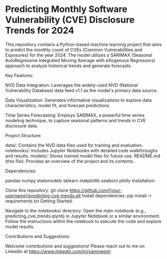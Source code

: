 # Predicting Monthly Software Vulnerability (CVE) Disclosure Trends for 2024

This repository contains a Python-based machine learning project that aims to predict the monthly count of CVEs (Common Vulnerabilities and Exposures) for the year 2024. The model utilizes a SARIMAX (Seasonal AutoRegressive Integrated Moving Average with eXogenous Regressors) approach to analyze historical trends and generate forecasts.

Key Features:

NVD Data Integration: Leverages the widely-used NVD (National Vulnerability Database) data feed v1.1 as the model's primary data source.

Data Visualization: Generates informative visualizations to explore data characteristics, model fit, and forecast predictions.

Time Series Forecasting: Employs SARIMAX, a powerful time series modeling technique, to capture seasonal patterns and trends in CVE disclosure data.


Project Structure:

data/: Contains the NVD data files used for training and evaluation.
notebooks/: Includes Jupyter Notebooks with detailed code walkthroughs and results.
models/: Stores trained model files for future use.
README.md (this file): Provides an overview of the project and its contents.

Dependencies:

pandas
numpy
statsmodels
sklearn
matplotlib
seaborn
plotly
Installation:

Clone this repository: git clone https://github.com/[your-username]/predicting-cve-trends.git
Install dependencies: pip install -r requirements.txt
Getting Started:

Navigate to the notebooks/ directory.
Open the main notebook (e.g., predicting_cve_trends.ipynb) in Jupyter Notebook or a similar environment.
Follow the instructions within the notebook to execute the code and explore model results.

Contributions and Suggestions:

Welcome contributions and suggestions! Please reach out to me on Linkedin at https://www.linkedin.com/in/yamineesh